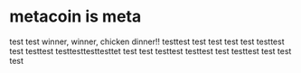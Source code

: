 # metacoin is meta

test
test
winner, winner, chicken dinner!!
testtest
test
test
test
test
testtest
test
testtest
testtesttesttesttet
test
test
testtest
testtest
test
testtest
test
test
test
